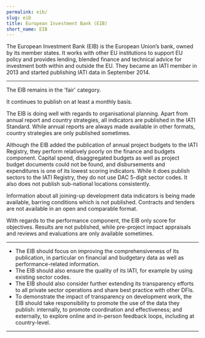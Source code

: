 ```yaml
---
permalink: eib/
slug: eib
title: European Investment Bank (EIB)
short_name: EIB
---
```


The European Investment Bank (EIB) is the European Union’s bank, owned by its member states. It works with other EU institutions to support EU policy and provides lending, blended finance and technical advice for investment both within and outside the EU. They became an IATI member in 2013 and started publishing IATI data in September 2014.

---

The EIB remains in the 'fair' category.

It continues to publish on at least a monthly basis.

The EIB is doing well with regards to organisational planning. Apart from annual report and country strategies, all indicators are published in the IATI Standard. While annual reports are always made available in other formats, country strategies are only published sometimes.

Although the EIB added the publication of annual project budgets to the IATI Registry, they perform relatively poorly on the finance and budgets component. Capital spend, disaggregated budgets as well as project budget documents could not be found, and disbursements and expenditures is one of its lowest scoring indicators. While it does publish sectors to the IATI Registry, they do not use DAC 5-digit sector codes. It also does not publish sub-national locations consistently.

Information about all joining-up development data indicators is being made available, barring conditions which is not published. Contracts and tenders are not available in an open and comparable format.

With regards to the performance component, the EIB only score for objectives. Results are not published, while pre-project impact appraisals and reviews and evaluations are only available sometimes.

---

 * The EIB should focus on improving the comprehensiveness of its publication, in particular on financial and budgetary data as well as performance-related information.
 * The EIB should also ensure the quality of its IATI, for example by using existing sector codes.
 * The EIB should also consider further extending its transparency efforts to all private sector operations and share best practice with other DFIs.
 * To demonstrate the impact of transparency on development work, the EIB should take responsibility to promote the use of the data they publish: internally, to promote coordination and effectiveness; and externally, to explore online and in-person feedback loops, including at country-level.

---
